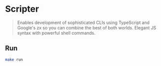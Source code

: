 # Scripter

> Enables development of sophisticated CLIs using TypeScript and Google's zx
> so you can combine the best of both worlds.
> Elegant JS syntax with powerful shell commands.

## Run

```bash
make run
```


